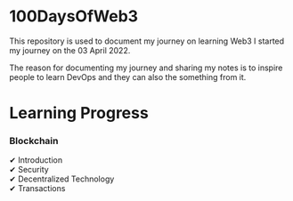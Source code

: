 # 100DaysOfWeb3

This repository is used to document my journey on learning Web3
I started my journey on the 03 April 2022.

The reason for documenting my journey and sharing my notes is to inspire people to learn DevOps and they can also the something from it.

# Learning Progress

### Blockchain
✔ Introduction <br/>
✔ Security <br/>
✔ Decentralized Technology <br/>
✔ Transactions <br/>